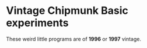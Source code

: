 # Vintage Chipmunk Basic experiments

These weird little programs are of **1996** or **1997** vintage.
